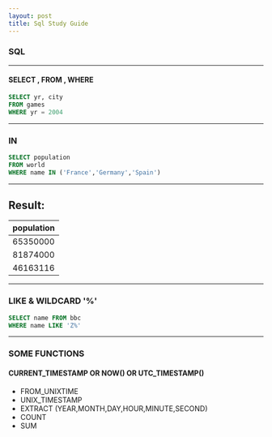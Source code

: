 ```yaml
---
layout: post
title: Sql Study Guide
---
```


### SQL
---

#### SELECT , FROM , WHERE 

```SQL
SELECT yr, city 
FROM games
WHERE yr = 2004
```

---
### IN

```SQL
SELECT population
FROM world
WHERE name IN ('France','Germany','Spain')
```

---
Result:
---

| population    | 
| ------------- |
|65350000 |
|81874000|
|46163116|


---
### LIKE & WILDCARD '%'

```SQL
SELECT name FROM bbc
WHERE name LIKE 'Z%'
```
---
### SOME FUNCTIONS

#### CURRENT_TIMESTAMP OR NOW() OR UTC_TIMESTAMP()


- FROM_UNIXTIME
- UNIX_TIMESTAMP
- EXTRACT (YEAR,MONTH,DAY,HOUR,MINUTE,SECOND)
- COUNT
- SUM
